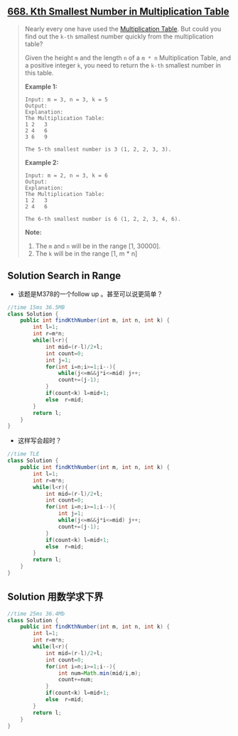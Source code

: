 ## [668. Kth Smallest Number in Multiplication Table](https://leetcode-cn.com/problems/kth-smallest-number-in-multiplication-table/)

> Nearly every one have used the [Multiplication Table](https://en.wikipedia.org/wiki/Multiplication_table). But could you find out the `k-th` smallest number quickly from the multiplication table?
>
> Given the height `m` and the length `n` of a `m * n` Multiplication Table, and a positive integer `k`, you need to return the `k-th` smallest number in this table.
>
> **Example 1:**
>
> ```
> Input: m = 3, n = 3, k = 5
> Output: 
> Explanation: 
> The Multiplication Table:
> 1	2	3
> 2	4	6
> 3	6	9
> 
> The 5-th smallest number is 3 (1, 2, 2, 3, 3).
> ```
>
> 
>
> **Example 2:**
>
> ```
> Input: m = 2, n = 3, k = 6
> Output: 
> Explanation: 
> The Multiplication Table:
> 1	2	3
> 2	4	6
> 
> The 6-th smallest number is 6 (1, 2, 2, 3, 4, 6).
> ```
>
> 
>
> **Note:**
>
> 1. The `m` and `n` will be in the range [1, 30000].
> 2. The `k` will be in the range [1, m * n]

## Solution Search in Range

* 该题是M378的一个follow up 。甚至可以说更简单？

```java
//time 15ms 36.5MB
class Solution {
    public int findKthNumber(int m, int n, int k) {
        int l=1;
        int r=m*n;
        while(l<r){
            int mid=(r-l)/2+l;
            int count=0;
            int j=1;
            for(int i=n;i>=1;i--){
                while(j<=m&&j*i<=mid) j++;
                count+=(j-1);
            }
            if(count<k) l=mid+1;
            else  r=mid;
        }
        return l;
    }
}
```

* 这样写会超时？

```java
//time TLE
class Solution {
    public int findKthNumber(int m, int n, int k) {
        int l=1;
        int r=m*n;
        while(l<r){
            int mid=(r-l)/2+l;
            int count=0;
            for(int i=n;i>=1;i--){
                int j=1;
                while(j<=m&&j*i<=mid) j++;
                count+=(j-1);
            }
            if(count<k) l=mid+1;
            else  r=mid;
        }
        return l;
    }
}
```

## Solution 用数学求下界

```java
//time 25ms 36.4Mb
class Solution {
    public int findKthNumber(int m, int n, int k) {
        int l=1;
        int r=m*n;
        while(l<r){
            int mid=(r-l)/2+l;
            int count=0;
            for(int i=n;i>=1;i--){
                int num=Math.min(mid/i,m);
                count+=num;
            }
            if(count<k) l=mid+1;
            else  r=mid;
        }
        return l;
    }
}
```

